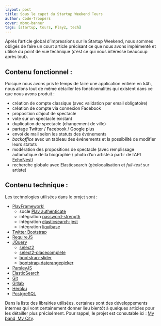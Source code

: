 ```yaml
---
layout: post
title: Sous le capot du Startup Weekend Tours
author: Code-Troopers
cover: mbmc-banner
tags: [startup, tours, Play2, tech]
---
```


Après l’article global d’impressions sur le Startup Weekend, nous sommes obligés de faire un court article précisant ce que nous avons implémenté et utilisé du point de vue technique (c’est ce qui nous intéresse beaucoup après tout).
<!--break-->

## Contenu fonctionnel :

Puisque nous avons pris le temps de faire une application entière en 54h, nous allons tout de même détailler les fonctionnalités qui existent dans ce que nous avons produit :
* création de compte classique (avec validation par email obligatoire)
* création de compte via connexion Facebook
* proposition d’ajout de spectacle
* vote sur un spectacle existant
* duplication de spectacle (changement de ville)
* partage Twitter / Facebook / Google plus
* envoi de mail selon les statuts des événements
* _backoffice_ avec un tableau des événements et la possibilité de modifier leurs statuts
* modération des propositions de spectacle (avec remplissage automatique de la biographie / photo d’un artiste à partir de l’API [EchoNest](http://developer.echonest.com/))
* recherche globale avec Elasticsearch (géolocalisation et _full-text_ sur artiste)

## Contenu technique :

Les technologies utilisées dans le projet sont :
* [PlayFramework!](http://playframework.org)
  * socle [Play authenticate](https://github.com/joscha/play-authenticate)
  * intégration [password-strength](http://code-troopers.com/2014/03/05/passwordStrength.html)
  * intégration [elasticsearch-jest](https://github.com/CedricGatay/play2-elasticsearch-jest)
  * intégration [liquibase](https://github.com/CedricGatay/play-liquibase)
* [Twitter Bootstrap](http://getbootstrap.com/)
* [RequireJS](http://requirejs.org/)
* [JQuery](http://jquery.com)
  * [select2](http://ivaynberg.github.io/select2/)
  * [select2-placecomplete](https://github.com/stchangg/placecomplete)
  * [bootstrap-slider](https://github.com/seiyria/bootstrap-slider)
  * [bootstrap-daterangepicker](https://github.com/dangrossman/bootstrap-daterangepicker)
* [ParsleyJS](http://parsleyjs.org)
* [ElasticSearch](http://elasticsearch.org)
* [Git](http://git-scm.com/)
* [Gitlab](http://gitlab.com)
* [Heroku](http://heroku.com)
* [PostgreSQL](http://www.postgresql.org/)

Dans la liste des librairies utilisées, certaines sont des développements internes qui vont certainement donner lieu bientôt à quelques articles pour les détailler plus précisément.
Pour rappel, le projet est consutable ici : [My band, My City](http://mybandmycity.code-troopers.com).
